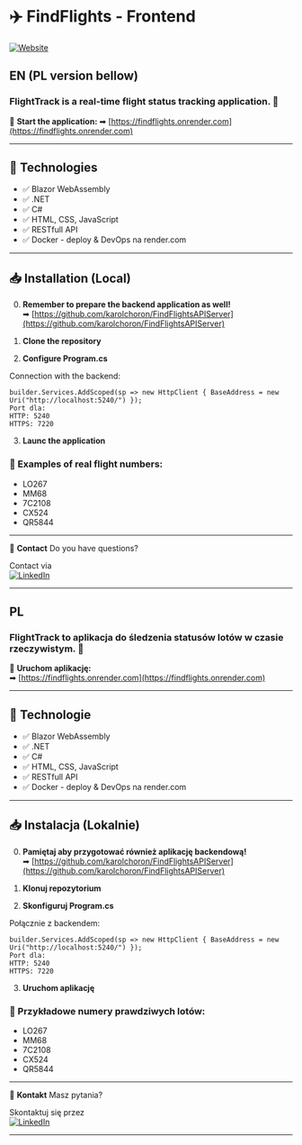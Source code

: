 # ✈️ FindFlights - Frontend
 
[![Website](https://img.shields.io/badge/Live%20Demo-Available-green?style=for-the-badge)](https://findflights.onrender.com)

## EN (PL version bellow)

### FlightTrack  is a real-time flight status tracking application. 🛫

🔗 **Start the application:**
➡ [https://findflights.onrender.com](https://findflights.onrender.com)  

---

## 🚀 **Technologies**
- ✅ Blazor WebAssembly 
- ✅ .NET
- ✅ C#  
- ✅ HTML, CSS, JavaScript
- ✅ RESTfull API
- ✅ Docker - deploy & DevOps na render.com

---

## 📥 **Installation (Local)**
0. **Remember to prepare the backend application as well!**
<br> ➡ [https://github.com/karolchoron/FindFlightsAPIServer](https://github.com/karolchoron/FindFlightsAPIServer)  

1. **Clone the repository**   
2. **Configure Program.cs**

Connection with the backend:
```
builder.Services.AddScoped(sp => new HttpClient { BaseAddress = new Uri("http://localhost:5240/") });
Port dla:
HTTP: 5240
HTTPS: 7220
```

3. **Launc the application**

### 📌 Examples of real flight numbers:
- LO267
- MM68
- 7C2108
- CX524
- QR5844

---

🤝 **Contact** 
Do you have questions?

Contact via  
[![LinkedIn](https://img.shields.io/badge/LinkedIn-Connect-blue?logo=linkedin&style=for-the-badge)](https://www.linkedin.com/in/karol-choron/)

---

## PL

### FlightTrack to aplikacja do śledzenia statusów lotów w czasie rzeczywistym. 🛫

🔗 **Uruchom aplikację:**  
➡ [https://findflights.onrender.com](https://findflights.onrender.com)  

---

## 🚀 **Technologie**
- ✅ Blazor WebAssembly 
- ✅ .NET
- ✅ C#  
- ✅ HTML, CSS, JavaScript
- ✅ RESTfull API
- ✅ Docker - deploy & DevOps na render.com

---

## 📥 **Instalacja (Lokalnie)**
0. **Pamiętaj aby przygotować również aplikację backendową!**
<br> ➡ [https://github.com/karolchoron/FindFlightsAPIServer](https://github.com/karolchoron/FindFlightsAPIServer)  

1. **Klonuj repozytorium**  
2. **Skonfiguruj Program.cs**

Połącznie z backendem:
```
builder.Services.AddScoped(sp => new HttpClient { BaseAddress = new Uri("http://localhost:5240/") });
Port dla:
HTTP: 5240
HTTPS: 7220
```

3. **Uruchom aplikację**

### 📌 Przykładowe numery prawdziwych lotów:
- LO267
- MM68
- 7C2108
- CX524
- QR5844

---

🤝 **Kontakt** 
Masz pytania?

Skontaktuj się przez  
[![LinkedIn](https://img.shields.io/badge/LinkedIn-Connect-blue?logo=linkedin&style=for-the-badge)](https://www.linkedin.com/in/karol-choron/)

---
